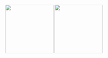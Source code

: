 <!-- Thanks to zlysm 🤗 -->
<!-- https://github.com/zlysm -->

<div align="center">

  <span>  </span>
  <img height="160px" src="https://github-readme-stats.vercel.app/api?username=hollowgl&theme=radical&count_private=true" />
  <img height="160px" src="https://github-readme-stats.vercel.app/api/top-langs/?username=hollowgl&theme=radical&layout=compact&hide=javascript,html,css" />
  
  <span>  </span>
</div>

<!--
<div align="center">
  <img  src="https://github-readme-streak-stats.herokuapp.com/?user=hollowgl&theme=dark" />
</div>
-->

<!--
<div align="center">
    <img src="https://github-readme-activity-graph.vercel.app/graph?username=hollowgl&theme=react" />
</div>
-->
